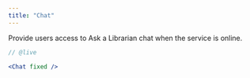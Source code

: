 ```yaml
---
title: "Chat"
---
```


Provide users access to Ask a Librarian chat when the service is online.

```jsx
// @live

<Chat fixed />
```